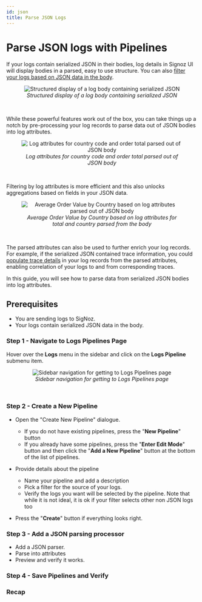 ```yaml
---
id: json
title: Parse JSON Logs
---
```


# Parse JSON logs with Pipelines

If your logs contain serialized JSON in their bodies, log details in Signoz UI will
display bodies in a parsed, easy to use structure. You can also
[filter your logs based on JSON data in the body](/docs/userguide/logs_query_builder/#writing-json-filters-in-the-new-logs-explorer).  

<figure data-zoomable align="center">
  <img
    src="/img/logs/pipelines/json-log-body-filter.png"
    alt="Structured display of a log body containing serialized JSON"
  />
  <figcaption>
    <i>
      Structured display of a log body containing serialized JSON
    </i>
  </figcaption>
</figure>
<br/>

While these powerful features work out of the box, you can take things
up a notch by pre-processing your log records to parse data out of
JSON bodies into log attributes.

<figure data-zoomable align="center">
  <img
    src="/img/logs/pipelines/attributes-parsed-from-json-body.png"
    alt="Log attributes for country code and order total parsed out of JSON body" 
  />
  <figcaption>
    <i>
      Log attributes for country code and order total parsed out of JSON body
    </i>
  </figcaption>
</figure>
<br/>

Filtering by log attributes is more
efficient and this also unlocks aggregations based on fields in your JSON data.  

<figure data-zoomable align="center">
  <img
    src="/img/logs/pipelines/avg-order-value-by-country.png"
    alt="Average Order Value by Country based on log attributes parsed out of JSON body"
  />
  <figcaption>
    <i>
      Average Order Value by Country based on log attributes for total and country parsed from the body
    </i>
  </figcaption>
</figure>
<br/>

The parsed attributes can also be used to further enrich your log records. For example, if the serialized JSON contained trace information, you could
[populate trace details](/docs/logs-pipelines/guides/trace.md) in your log records from the parsed attributes, enabling correlation of your logs to and from corresponding traces.  

In this guide, you will see how to parse data from serialized JSON bodies into log attributes.

 ## Prerequisites
 - You are sending logs to SigNoz.
 - Your logs contain serialized JSON data in the body.


 ### Step 1 - Navigate to Logs Pipelines Page

Hover over the **Logs** menu in the sidebar and click on the **Logs Pipeline** submenu item.

<figure data-zoomable align="center">
  <img
    src="/img/logs/pipelines/navigate-to-logs-pipelines.png"
    alt="Sidebar navigation for getting to Logs Pipelines page"
  />
  <figcaption>
    <i>
      Sidebar navigation for getting to Logs Pipelines page
    </i>
  </figcaption>
</figure>
<br/>


 ### Step 2 - Create a New Pipeline
- Open the "Create New Pipeline" dialogue.
    - If you do not have existing pipelines, press the "**New Pipeline**" button
    - If you already have some pipelines, press the "**Enter Edit Mode**" button and then click the "**Add a New Pipeline**" button at the bottom of the list of pipelines.
- Provide details about the pipeline
    - Name your pipeline and add a description
    - Pick a filter for the source of your logs.
    - Verify the logs you want will be selected by the pipeline. Note that while it is not ideal, it is ok if your filter selects other non JSON logs too



- Press the "**Create**" button if everything looks right.


### Step 3 - Add a JSON parsing processor
 - Add a JSON parser.
 - Parse into attributes
 - Preview and verify it works.

### Step 4 - Save Pipelines and Verify

### Recap

<!---
TODO(Raj): Add these sections after relevant guides are in place.

You can also [parse serialized JSON data out of fields other than the log body](/docs/logs-pipelines/parse-json-from-non-body-fields.md).

Adding log attributes increases the size of your log records. You can
keep costs in check by [retaining only a portion of the parsed JSON data](/docs/logs-pipelines/retain-only-a-portion-of-parsed-json.md).
--> 